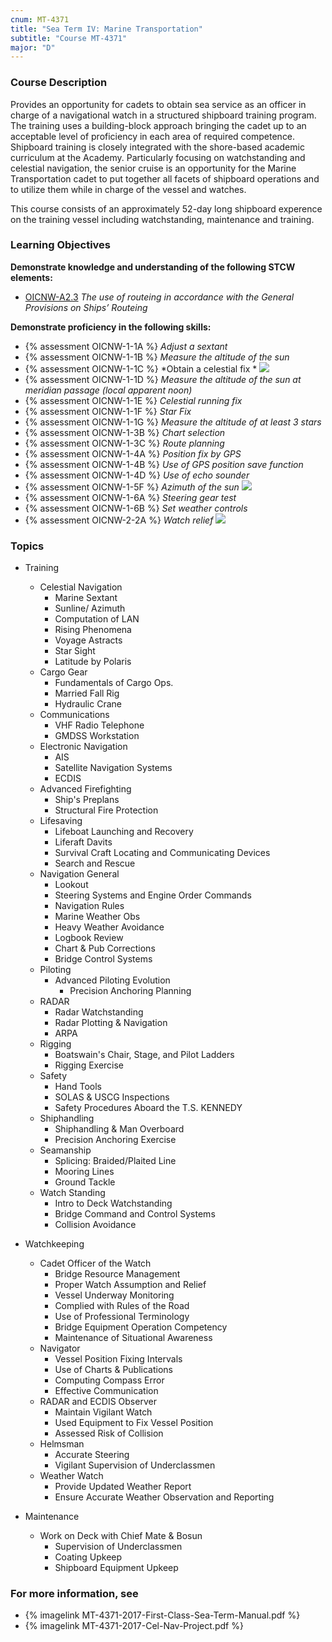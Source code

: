 ```yaml
---
cnum: MT-4371
title: "Sea Term IV: Marine Transportation"
subtitle: "Course MT-4371"
major: "D"
---
```

### Course Description

Provides an opportunity for cadets to obtain sea service as an officer in charge of a navigational watch in a structured shipboard training program. The training uses a building-block approach bringing the cadet up to an acceptable level of proficiency in each area of required competence. Shipboard training is closely integrated with the shore-based academic curriculum at the Academy. Particularly focusing on watchstanding and celestial navigation, the senior cruise is an opportunity for the Marine Transportation cadet to put together all facets of shipboard operations and to utilize them while in charge of the vessel and watches.

This course consists of an approximately 52-day long shipboard experence on the training vessel including watchstanding, maintenance and training.


### Learning Objectives

**Demonstrate knowledge and understanding of the following STCW elements:**

* [OICNW-A2.3]({{site.baseurl}}/tables/21.html#OICNW-A2.3) *The use of routeing in accordance with the General Provisions on Ships’ Routeing*

**Demonstrate proficiency in the following skills:**

* {% assessment OICNW-1-1A %} *Adjust a sextant*
* {% assessment OICNW-1-1B %} *Measure the altitude of the sun*
* {% assessment OICNW-1-1C %} *Obtain a celestial fix * ![]({{site.baseurl}}/assets/images/mod.jpg)
* {% assessment OICNW-1-1D %} *Measure the altitude of the sun at meridian passage (local apparent noon)*
* {% assessment OICNW-1-1E %} *Celestial running fix*
* {% assessment OICNW-1-1F %} *Star Fix*
* {% assessment OICNW-1-1G %} *Measure the altitude of at least 3 stars*
* {% assessment OICNW-1-3B %} *Chart selection*
* {% assessment OICNW-1-3C %} *Route planning*
* {% assessment OICNW-1-4A %} *Position fix by GPS*
* {% assessment OICNW-1-4B %} *Use of GPS position save function*
* {% assessment OICNW-1-4D %} *Use of echo sounder*
* {% assessment OICNW-1-5F %} *Azimuth of the sun* ![]({{site.baseurl}}/assets/images/mod.jpg)
* {% assessment OICNW-1-6A %} *Steering gear test*
* {% assessment OICNW-1-6B %} *Set weather controls*
* {% assessment OICNW-2-2A %} *Watch relief* ![]({{site.baseurl}}/assets/images/mod.jpg)

### Topics

* Training
	* Celestial Navigation
		* Marine Sextant
		* Sunline/ Azimuth
		* Computation of LAN
		* Rising Phenomena
		* Voyage Astracts
		* Star Sight
		* Latitude by Polaris
	* Cargo Gear
		* Fundamentals of Cargo Ops.
		* Married Fall Rig
		* Hydraulic Crane
	* Communications
		* VHF Radio Telephone
		* GMDSS Workstation
	* Electronic Navigation
		* AIS
		* Satellite Navigation Systems
		* ECDIS
	* Advanced Firefighting
		* Ship's Preplans
		* Structural Fire Protection
	* Lifesaving
		* Lifeboat Launching and Recovery
		* Liferaft Davits
		* Survival Craft Locating and Communicating Devices
		* Search and Rescue		
	* Navigation General
		* Lookout
		* Steering Systems and Engine Order Commands
		* Navigation Rules
		* Marine Weather Obs
		* Heavy Weather Avoidance
		* Logbook Review
		* Chart & Pub Corrections
		* Bridge Control Systems
	* Piloting
		* Advanced Piloting Evolution
			* Precision Anchoring Planning
	* RADAR
		* Radar Watchstanding
		* Radar Plotting & Navigation
		* ARPA
	* Rigging
		* Boatswain's Chair, Stage, and Pilot Ladders
		* Rigging Exercise
	* Safety
		* Hand Tools
		* SOLAS & USCG Inspections
		* Safety Procedures Aboard the T.S. KENNEDY
	* Shiphandling
		* Shiphandling & Man Overboard
		* Precision Anchoring Exercise
	* Seamanship
		* Splicing: Braided/Plaited Line
		* Mooring Lines
		* Ground Tackle
	* Watch Standing
		* Intro to Deck Watchstanding
		* Bridge Command and Control Systems
		* Collision Avoidance

* Watchkeeping
	* Cadet Officer of the Watch
		* Bridge Resource Management
		* Proper Watch Assumption and Relief
		* Vessel Underway Monitoring
		* Complied with Rules of the Road
		* Use of Professional Terminology
		* Bridge Equipment Operation Competency
		* Maintenance of Situational Awareness
	* Navigator
		* Vessel Position Fixing Intervals
		* Use of Charts & Publications
		* Computing Compass Error
		* Effective Communication
	* RADAR and ECDIS Observer
		* Maintain Vigilant Watch
		* Used Equipment to Fix Vessel Position
		* Assessed Risk of Collision
	* Helmsman
		* Accurate Steering
		* Vigilant Supervision of Underclassmen
	* Weather Watch
		* Provide Updated Weather Report
		* Ensure Accurate Weather Observation and Reporting

* Maintenance
	* Work on Deck with Chief Mate & Bosun
		* Supervision of Underclassmen
		* Coating Upkeep
		* Shipboard Equipment Upkeep


### For more information, see 

* {% imagelink MT-4371-2017-First-Class-Sea-Term-Manual.pdf %} 
* {% imagelink MT-4371-2017-Cel-Nav-Project.pdf %} 



